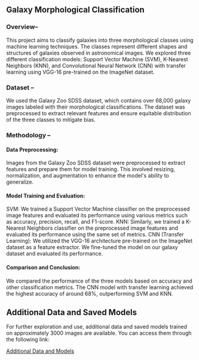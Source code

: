 ## Galaxy Morphological Classification

### Overview–

This project aims to classify galaxies into three morphological classes using machine learning techniques. The classes represent different shapes and structures of galaxies observed in astronomical images. We explored three different classification models: Support Vector Machine (SVM), K-Nearest Neighbors (KNN), and Convolutional Neural Network (CNN) with transfer learning using VGG-16 pre-trained on the ImageNet dataset.

### Dataset –

We used the Galaxy Zoo SDSS dataset, which contains over 68,000 galaxy images labeled with their morphological classifications. The dataset was preprocessed to extract relevant features and ensure equitable distribution of the three classes to mitigate bias.

### Methodology –

#### Data Preprocessing: 
Images from the Galaxy Zoo SDSS dataset were preprocessed to extract features and prepare them for model training. This involved resizing, normalization, and augmentation to enhance the model's ability to generalize.

#### Model Training and Evaluation:
SVM: We trained a Support Vector Machine classifier on the preprocessed image features and evaluated its performance using various metrics such as accuracy, precision, recall, and F1-score.
KNN: Similarly, we trained a K-Nearest Neighbors classifier on the preprocessed image features and evaluated its performance using the same set of metrics.
CNN (Transfer Learning): We utilized the VGG-16 architecture pre-trained on the ImageNet dataset as a feature extractor. We fine-tuned the model on our galaxy dataset and evaluated its performance.

#### Comparison and Conclusion:
We compared the performance of the three models based on accuracy and other classification metrics.
The CNN model with transfer learning achieved the highest accuracy of around 68%, outperforming SVM and KNN.





## Additional Data and Saved Models

For further exploration and use, additional data and saved models trained on approximately 3000 images are available. You can access them through the following link:

[Additional Data and Models](https://drive.google.com/drive/folders/13Wb2dNOPanHMtm4T9WAXcjTCax7VhNs9?usp=drive_link)
